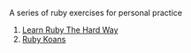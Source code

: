 A series of ruby exercises for personal practice

1. [Learn Ruby The Hard Way](http://learnrubythehardway.org/book/)
2. [Ruby Koans](https://github.com/neo/ruby_koans)